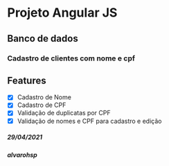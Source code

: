 # Projeto Angular JS

## Banco de dados
### Cadastro de clientes com nome e cpf

## Features

-[x] Cadastro de Nome
-[x] Cadastro de CPF
-[x] Validação de duplicatas por CPF
-[x] Validação de nomes e CPF para cadastro e edição

##### 29/04/2021
##### alvarohsp